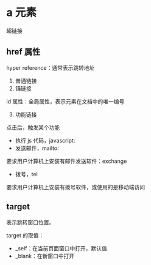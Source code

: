 # a 元素

超链接

## href 属性

hyper reference：通常表示跳转地址

1. 普通链接
2. 锚链接

id 属性：全局属性，表示元素在文档中的唯一编号

3. 功能链接

点击后，触发某个功能

- 执行 js 代码，javascript:
- 发送邮件，mailto:

要求用户计算机上安装有邮件发送软件：exchange

- 拨号，tel

要求用户计算机上安装有拨号软件，或使用的是移动端访问

## target

表示跳转窗口位置。

target 的取值：

- \_self：在当前页面窗口中打开，默认值
- \_blank：在新窗口中打开
